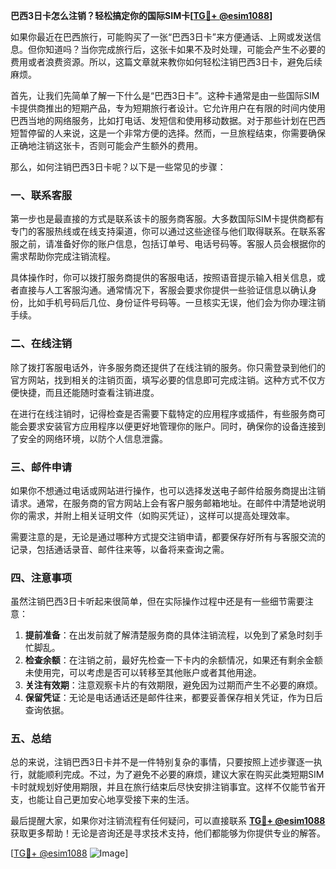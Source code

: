 **巴西3日卡怎么注销？轻松搞定你的国际SIM卡[[TG💪+ @esim1088](https://t.me/s/esim1088)]**

如果你最近在巴西旅行，可能购买了一张“巴西3日卡”来方便通话、上网或发送信息。但你知道吗？当你完成旅行后，这张卡如果不及时处理，可能会产生不必要的费用或者浪费资源。所以，这篇文章就来教你如何轻松注销巴西3日卡，避免后续麻烦。

首先，让我们先简单了解一下什么是“巴西3日卡”。这种卡通常是由一些国际SIM卡提供商推出的短期产品，专为短期旅行者设计。它允许用户在有限的时间内使用巴西当地的网络服务，比如打电话、发短信和使用移动数据。对于那些计划在巴西短暂停留的人来说，这是一个非常方便的选择。然而，一旦旅程结束，你需要确保正确地注销这张卡，否则可能会产生额外的费用。

那么，如何注销巴西3日卡呢？以下是一些常见的步骤：

### 一、联系客服

第一步也是最直接的方式是联系该卡的服务商客服。大多数国际SIM卡提供商都有专门的客服热线或在线支持渠道，你可以通过这些途径与他们取得联系。在联系客服之前，请准备好你的账户信息，包括订单号、电话号码等。客服人员会根据你的需求帮助你完成注销流程。

具体操作时，你可以拨打服务商提供的客服电话，按照语音提示输入相关信息，或者直接与人工客服沟通。通常情况下，客服会要求你提供一些验证信息以确认身份，比如手机号码后几位、身份证件号码等。一旦核实无误，他们会为你办理注销手续。

### 二、在线注销

除了拨打客服电话外，许多服务商还提供了在线注销的服务。你只需登录到他们的官方网站，找到相关的注销页面，填写必要的信息即可完成注销。这种方式不仅方便快捷，而且还能随时查看注销进度。

在进行在线注销时，记得检查是否需要下载特定的应用程序或插件，有些服务商可能会要求安装官方应用程序以便更好地管理你的账户。同时，确保你的设备连接到了安全的网络环境，以防个人信息泄露。

### 三、邮件申请

如果你不想通过电话或网站进行操作，也可以选择发送电子邮件给服务商提出注销请求。通常，在服务商的官方网站上会有客户服务邮箱地址。在邮件中清楚地说明你的需求，并附上相关证明文件（如购买凭证），这样可以提高处理效率。

需要注意的是，无论是通过哪种方式提交注销申请，都要保存好所有与客服交流的记录，包括通话录音、邮件往来等，以备将来查询之需。

### 四、注意事项

虽然注销巴西3日卡听起来很简单，但在实际操作过程中还是有一些细节需要注意：

1. **提前准备**：在出发前就了解清楚服务商的具体注销流程，以免到了紧急时刻手忙脚乱。
2. **检查余额**：在注销之前，最好先检查一下卡内的余额情况，如果还有剩余金额未使用完，可以考虑是否可以转移至其他账户或者其他用途。
3. **关注有效期**：注意观察卡片的有效期限，避免因为过期而产生不必要的麻烦。
4. **保留凭证**：无论是电话通话还是邮件往来，都要妥善保存相关凭证，作为日后查询依据。

### 五、总结

总的来说，注销巴西3日卡并不是一件特别复杂的事情，只要按照上述步骤逐一执行，就能顺利完成。不过，为了避免不必要的麻烦，建议大家在购买此类短期SIM卡时就规划好使用期限，并且在旅行结束后尽快安排注销事宜。这样不仅能节省开支，也能让自己更加安心地享受接下来的生活。

最后提醒大家，如果你对注销流程有任何疑问，可以直接联系 **[TG💪+ @esim1088](https://t.me/s/esim1088)** 获取更多帮助！无论是咨询还是寻求技术支持，他们都能够为你提供专业的解答。

[[TG💪+ @esim1088](https://t.me/s/esim1088) ![Image](https://i.postimg.cc/4NQfJmqS/Snipaste-2025-05-13-00-14-12.png)]